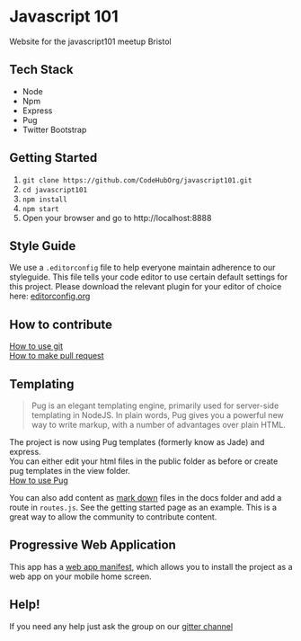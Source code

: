 # Javascript 101
Website for the javascript101 meetup Bristol

## Tech Stack
* Node
* Npm
* Express
* Pug
* Twitter Bootstrap

## Getting Started
1.  `git clone https://github.com/CodeHubOrg/javascript101.git`
2.  `cd javascript101`
2.  `npm install`
3.  `npm start`
4.  Open your browser and go to http://localhost:8888

## Style Guide
We use a `.editorconfig` file to help everyone maintain adherence to our styleguide. This file tells your code editor to use certain default settings for this project. Please download the relevant plugin for your editor of choice here: [editorconfig.org](http://editorconfig.org/#download)

## How to contribute
[How to use git](https://github.com/CodeHubOrg/javascript101/blob/master/docs/git.md)  
[How to make pull request](https://docs.google.com/presentation/d/12XPsgBkarJLA6I1UJd7HK1izUpQfX2Lt2gQq91z9XNQ/edit#slide=id.p)

## Templating
>Pug is an elegant templating engine, primarily used for server-side templating in NodeJS. In plain words, Pug gives you a powerful new way to write markup, with a number of advantages over plain HTML.

The project is now using Pug templates (formerly know as Jade) and express.  
You can either edit your html files in the public folder as before or create pug templates in the view folder.  
[How to use Pug](https://www.sitepoint.com/jade-tutorial-for-beginners/)

You can also add content as [mark down](https://github.com/adam-p/markdown-here/wiki/Markdown-Cheatsheet) files in the docs folder and add a route in ```routes.js```.  See the getting started page as an example.  This is a great way to allow the community to contribute content.

## Progressive Web Application
This app has a [web app manifest](https://developer.mozilla.org/en-US/docs/Web/Manifest), which allows you to install the project as a web app on your mobile home screen.

## Help!
If you need any help just ask the group on our [gitter channel](https://gitter.im/CodeHubOrg/discussions)
